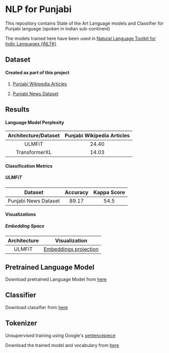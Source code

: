 # NLP for Punjabi
This repository contains State of the Art Language models and Classifier for
 Punjabi language (spoken in Indian sub-continent)

The models trained here have been used in [Natural Language Toolkit for Indic Languages
 (iNLTK)](https://github.com/goru001/inltk)

## Dataset

#### Created as part of this project
1. [Punjabi Wikipedia Articles](https://www.kaggle.com/disisbig/punjabi-wikipedia-articles)

2. [Punjabi News Dataset](https://www.kaggle.com/disisbig/punjabi-news-dataset)

## Results

#### Language Model Perplexity

| Architecture/Dataset | Punjabi Wikipedia Articles |
|:--------:|:----:|
|   ULMFiT  |  24.40  |
|  TransformerXL |  14.03  |


#### Classification Metrics

##### ULMFiT

| Dataset | Accuracy | Kappa Score |
|:--------:|:----:|:----:|
| Punjabi News Dataset |  89.17  |  54.5  |

#### Visualizations
 
##### Embedding Space

| Architecture | Visualization |
|:--------:|:----:|
| ULMFiT | [Embeddings projection](https://projector.tensorflow.org/?config=https://raw.githubusercontent.com/goru001/nlp-for-punjabi/master/language-model/embedding_projector_config.json) |


## Pretrained Language Model

Download pretrained Language Model from [here](https://www.dropbox.com/s/d0fzov1jw7ogkmq/fourth.pth.zip?dl=0)

## Classifier

Download classifier from [here](https://www.dropbox.com/sh/2qe0jcfnxel59g1/AADPeLElM9sbFkyzvTUbEKNUa?dl=0)

## Tokenizer

Unsupervised training using Google's [sentencepiece](https://github.com/google/sentencepiece)

Download the trained model and vocabulary from [here](https://www.dropbox.com/sh/mj54tvdfaso2okq/AABJMoLN1jYLOawva3RtB5Tba?dl=0)

